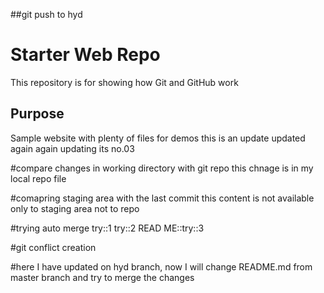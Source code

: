 ##git push to hyd
# Starter Web Repo

This repository is for showing how Git and GitHub work

## Purpose

Sample website with plenty of files for demos
this is an update
updated again
again updating its no.03

#compare changes in working directory with git repo
this chnage is in my local repo file

#comapring staging area with the last commit
this content is not available only to staging area not to repo


#trying auto merge
try::1
try::2
READ ME::try::3

#git conflict creation

#here I have updated on hyd branch, now I will change README.md from master branch and try to merge the changes



